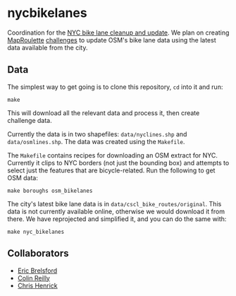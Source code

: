 nycbikelanes
============

Coordination for the [NYC bike lane cleanup and
update](wiki.openstreetmap.org/wiki/New_York,_New_York/Bike_Lanes_and_Roads_Cleanup).
We plan on creating [MapRoulette](http://maproulette.org/)
[challenges](https://gist.github.com/mvexel/b5ad1cb0c91ac245ea3f) to update
OSM's bike lane data using the latest data available from the city.


Data
----

The simplest way to get going is to clone this repository, `cd` into it and run:

    make

This will download all the relevant data and process it, then create challenge
data.

Currently the data is in two shapefiles: `data/nyclines.shp` and
`data/osmlines.shp`. The data was created using the `Makefile`.

The `Makefile` contains recipes for downloading an OSM extract for NYC.
Currently it clips to NYC borders (not just the bounding box) and attempts to
select just the features that are bicycle-related. Run the following to get OSM
data:

    make boroughs osm_bikelanes

The city's latest bike lane data is in `data/cscl_bike_routes/original`. This
data is not currently available online, otherwise we would download it from
there. We have reprojected and simplified it, and you can do the same with:

    make nyc_bikelanes


Collaborators
-------------

* [Eric Brelsford](https://github.com/ebrelsford)
* [Colin Reilly](https://github.com/colinreilly)
* [Chris Henrick](https://github.com/clhenrick)
